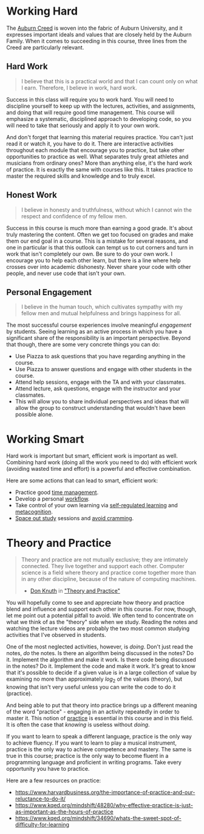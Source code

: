 # Working Hard

The [Auburn Creed](http://www.auburn.edu/main/welcome/creed.php) is woven into
the fabric of Auburn University, and it expresses important ideals and values
that are closely held by the Auburn Family. When it comes to succeeding in
this course, three lines from the Creed are particularly relevant.

## Hard Work

> I believe that this is a practical world and that I can count only on what I
earn. Therefore, I believe in work, hard work. 

Success in this class will require you to work hard. You will need to
discipline yourself to keep up with the lectures, activities, and assignments,
and doing that will require good time management. This course will emphasize a
systematic, disciplined approach to developing code, so you will need to take
that seriously and apply it to your own work.

And don't forget that learning this material requires practice. You can't just
read it or watch it, you have to do it. There are interactive activities
throughout each module that encourage you to practice, but take other
opportunities to practice as well. What separates truly great athletes and
musicians from ordinary ones? More than anything else, it's the hard work of
practice. It is exactly the same with courses like this. It takes practice to
master the required skills and knowledge and to truly excel.

## Honest Work

> I believe in honesty and truthfulness, without which I cannot win the
respect and confidence of my fellow men. 

Success in this course is much more than earning a good grade. It's about
truly mastering the content. Often we get too focused on grades and make them
our end goal in a course. This is a mistake for several reasons, and one in
particular is that this outlook can tempt us to cut corners and turn in work
that isn't completely our own. Be sure to do your own work. I encourage you to
help each other learn, but there is a line where help crosses over into
academic dishonesty. Never share your code with other people, and never use
code that isn't your own.

## Personal Engagement

> I believe in the human touch, which cultivates sympathy with my fellow men
and mutual helpfulness and brings happiness for all. 

The most successful course experiences involve meaningful *engagement* by 
students. Seeing learning as an active process in which you have a significant
share of the responsibility is an important perspective. Beyond that though,
there are some very concrete things you can do:

- Use Piazza to ask questions that you have regarding anything in the course.
- Use Piazza to answer questions and engage with other students in the course.
- Attend help sessions, engage with the TA and with your classmates.
- Attend lecture, ask questions, engage with the instructor and your classmates.
- This will allow you to share individual perspectives and ideas that will allow the group to construct understanding that wouldn't have been possible alone.


# Working Smart

Hard work is important but smart, efficient work is important as well.
Combining hard work (doing all the work you need to do) with efficient work
(avoiding  wasted time and effort) is a powerful and effective combination.

Here are some actions that can lead to smart, efficient work:

- Practice good [time management](https://en.wikipedia.org/wiki/Time_management).
- Develop a personal [workflow](https://en.wikipedia.org/wiki/Workflow).
- Take control of your own learning via [self-regulated learning](https://en.wikipedia.org/wiki/Self-regulated_learning) and [metacognition](https://en.wikipedia.org/wiki/Metacognition).
- [Space out study](https://en.wikipedia.org/wiki/Spacing_effect) sessions and [avoid cramming](https://www.bbc.com/future/article/20140917-the-worst-way-to-learn).


# Theory and Practice

> Theory and practice are not mutually exclusive; they are intimately connected. They live together and support each other. Computer science is a field where theory and practice come together more than in any other discipline, because of the nature of computing machines.
>
> - [Don Knuth](https://en.wikipedia.org/wiki/Donald_Knuth) in ["Theory and Practice"](https://doi.org/10.1016/0304-3975(91)90295-D) 

You will hopefully come to see and appreciate how theory and practice blend
and influence and support each other in this course. For now, though, let me
point out a potential pitfall to avoid. We often tend to concentrate on what
we think of as the "theory" side when we study. Reading the notes and watching
the lecture videos are probably the two most common studying activities that
I've observed in students. 

One of the most neglected activities, however, is *doing*. Don't just read the
notes, *do* the notes. Is there an algorithm being discussed in the notes? Do
it. Implement the algorithm and make it work. Is there code being discussed in
the notes? Do it. Implement the code and make it work. It's great to know that
it's possible to decide if a given value is in a large collection of value by
examining no more than approximately *log*<sub>2</sub> of the values (theory),
but knowing that isn't very useful unless you can write the code to do it
(practice).

And being able to put that theory into practice brings up a different meaning
of the word "practice" - engaging in an activity repeatedly in order to master
it. This notion of
[practice](https://en.wikipedia.org/wiki/Practice_(learning_method))  
is essential in this course and in this field. It is often the case that
*knowing* is useless without *doing*. 

If you want to learn to speak a different language, practice is the only way
to achieve fluency. If you want to learn to play a musical instrument,
practice is the only way to achieve competence and mastery. The same is true
in this course; practice is the only way to become fluent in a programming
language and proficient in writing programs. Take every opportunity you have
to practice.

Here are a few resources on practice:

- <https://www.harvardbusiness.org/the-importance-of-practice-and-our-reluctance-to-do-it/>
- <https://www.kqed.org/mindshift/48280/why-effective-practice-is-just-as-important-as-the-hours-of-practice>
- <https://www.kqed.org/mindshift/34690/whats-the-sweet-spot-of-difficulty-for-learning>
<!-- - https://www.apa.org/education/k12/practice-acquisition -->
